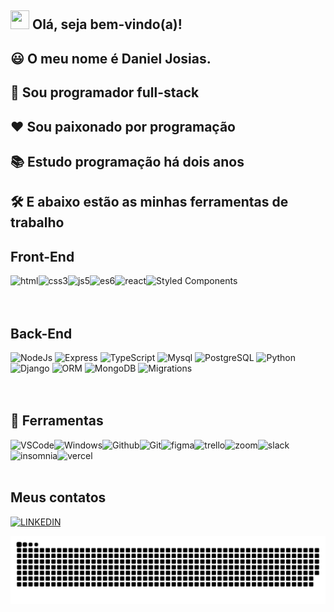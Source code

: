 ## <img src="https://raw.githubusercontent.com/kaueMarques/kaueMarques/master/hi.gif" width="30" height="30"> Olá, seja bem-vindo(a)!

## :smiley: O meu nome é **Daniel Josias**.

## :rocket: Sou programador **full-stack**

## ❤️ Sou paixonado por **programação**

## 📚 Estudo programação há dois anos

## 🛠️ E abaixo estão as minhas ferramentas de trabalho

## Front-End

<img align="left" src="https://img.shields.io/badge/html-1E90FF?labelColor=1E90FF&style=for-the-badge&logo=https://cdn.dribbble.com/users/3061686/screenshots/17599145/media/4d00ad57610b9f50bb00cc5a68654986.png&logoColor=FFFFFF" alt="html" />

<img align="left" src="https://img.shields.io/badge/css3-1E90FF?labelColor=1E90FF&style=for-the-badge&logo=https://cdn.dribbble.com/users/3061686/screenshots/17599145/media/4d00ad57610b9f50bb00cc5a68654986.png&logoColor=FFFFFF" alt="css3" />

<img align="left" src="https://img.shields.io/badge/js5-1E90FF?labelColor=1E90FF&style=for-the-badge&logo=https://cdn.dribbble.com/users/3061686/screenshots/17599145/media/4d00ad57610b9f50bb00cc5a68654986.png&logoColor=FFFFFF" alt="js5" />

<img align="left" src="https://img.shields.io/badge/es6-1E90FF?labelColor=1E90FF&style=for-the-badge&logo=https://cdn.dribbble.com/users/3061686/screenshots/17599145/media/4d00ad57610b9f50bb00cc5a68654986.png&logoColor=FFFFFF" alt="es6" />

<img align="left" src="https://img.shields.io/badge/react-1E90FF?labelColor=1E90FF&style=for-the-badge&logo=https://cdn.dribbble.com/users/3061686/screenshots/17599145/media/4d00ad57610b9f50bb00cc5a68654986.png&logoColor=FFFFFF" alt="react" />

<img align="left" src="https://img.shields.io/badge/Styled%20Components-1E90FF?labelColor=1E90FF&style=for-the-badge&logo=https://cdn.dribbble.com/users/3061686/screenshots/17599145/media/4d00ad57610b9f50bb00cc5a68654986.png&logoColor=FFFFFF" alt="Styled Components" />

<br>
<br>
<br>

## Back-End
<img src="https://img.shields.io/badge/NodeJs-1E90FF?labelColor=1E90FF&style=for-the-badge&logo=https://cdn.dribbble.com/users/3061686/screenshots/17599145/media/4d00ad57610b9f50bb00cc5a68654986.png&logoColor=FFFFFF" alt="NodeJs" />

<img src="https://img.shields.io/badge/Express-1E90FF?labelColor=1E90FF&style=for-the-badge&logo=https://cdn.dribbble.com/users/3061686/screenshots/17599145/media/4d00ad57610b9f50bb00cc5a68654986.png&logoColor=FFFFFF" alt="Express" />

<img src="https://img.shields.io/badge/TypeScript-1E90FF?labelColor=1E90FF&style=for-the-badge&logo=https://cdn.dribbble.com/users/3061686/screenshots/17599145/media/4d00ad57610b9f50bb00cc5a68654986.png&logoColor=FFFFFF" alt="TypeScript" />

<img src="https://img.shields.io/badge/Mysql-1E90FF?labelColor=1E90FF&style=for-the-badge&logo=https://cdn.dribbble.com/users/3061686/screenshots/17599145/media/4d00ad57610b9f50bb00cc5a68654986.png&logoColor=FFFFFF" alt="Mysql" />

<img src="https://img.shields.io/badge/PostgreSQL-1E90FF?labelColor=1E90FF&style=for-the-badge&logo=https://cdn.dribbble.com/users/3061686/screenshots/17599145/media/4d00ad57610b9f50bb00cc5a68654986.png&logoColor=FFFFFF" alt="PostgreSQL" />

<img src="https://img.shields.io/badge/Python-1E90FF?labelColor=1E90FF&style=for-the-badge&logo=https://cdn.dribbble.com/users/3061686/screenshots/17599145/media/4d00ad57610b9f50bb00cc5a68654986.png&logoColor=FFFFFF" alt="Python" />

<img src="https://img.shields.io/badge/Django-1E90FF?labelColor=1E90FF&style=for-the-badge&logo=https://cdn.dribbble.com/users/3061686/screenshots/17599145/media/4d00ad57610b9f50bb00cc5a68654986.png&logoColor=FFFFFF" alt="Django" />

<img src="https://img.shields.io/badge/ORM-1E90FF?labelColor=1E90FF&style=for-the-badge&logo=https://cdn.dribbble.com/users/3061686/screenshots/17599145/media/4d00ad57610b9f50bb00cc5a68654986.png&logoColor=FFFFFF" alt="ORM" />

<img src="https://img.shields.io/badge/MongoDB-1E90FF?labelColor=1E90FF&style=for-the-badge&logo=https://cdn.dribbble.com/users/3061686/screenshots/17599145/media/4d00ad57610b9f50bb00cc5a68654986.png&logoColor=FFFFFF" alt="MongoDB" />

<img src="https://img.shields.io/badge/Migrations-1E90FF?labelColor=1E90FF&style=for-the-badge&logo=https://cdn.dribbble.com/users/3061686/screenshots/17599145/media/4d00ad57610b9f50bb00cc5a68654986.png&logoColor=FFFFFF" alt="Migrations" />

<br>
<br>
<br>

## 🧰 Ferramentas
<img align="left" src="https://img.shields.io/badge/VSCode-1E90FF?labelColor=1E90FF&style=for-the-badge&logo=https://cdn.dribbble.com/users/3061686/screenshots/17599145/media/4d00ad57610b9f50bb00cc5a68654986.png&logoColor=FFFFFF" alt="VSCode" />

<img align="left" src="https://img.shields.io/badge/Windows-1E90FF?labelColor=1E90FF&style=for-the-badge&logo=https://cdn.dribbble.com/users/3061686/screenshots/17599145/media/4d00ad57610b9f50bb00cc5a68654986.png&logoColor=FFFFFF" alt="Windows" />

<img align="left" src="https://img.shields.io/badge/Github-1E90FF?labelColor=1E90FF&style=for-the-badge&logo=https://cdn.dribbble.com/users/3061686/screenshots/17599145/media/4d00ad57610b9f50bb00cc5a68654986.png&logoColor=FFFFFF" alt="Github" />

<img align="left" src="https://img.shields.io/badge/Git-1E90FF?labelColor=1E90FF&style=for-the-badge&logo=https://cdn.dribbble.com/users/3061686/screenshots/17599145/media/4d00ad57610b9f50bb00cc5a68654986.png&logoColor=FFFFFF" alt="Git" />

<img align="left" src="https://img.shields.io/badge/figma-1E90FF?labelColor=1E90FF&style=for-the-badge&logo=https://cdn.dribbble.com/users/3061686/screenshots/17599145/media/4d00ad57610b9f50bb00cc5a68654986.png&logoColor=FFFFFF" alt="figma" />

<img align="left" src="https://img.shields.io/badge/trello-1E90FF?labelColor=1E90FF&style=for-the-badge&logo=https://cdn.dribbble.com/users/3061686/screenshots/17599145/media/4d00ad57610b9f50bb00cc5a68654986.png&logoColor=FFFFFF" alt="trello" />

<img align="left" src="https://img.shields.io/badge/zoom-1E90FF?labelColor=1E90FF&style=for-the-badge&logo=https://cdn.dribbble.com/users/3061686/screenshots/17599145/media/4d00ad57610b9f50bb00cc5a68654986.png&logoColor=FFFFFF" alt="zoom" />

<img align="left" src="https://img.shields.io/badge/slack-1E90FF?labelColor=1E90FF&style=for-the-badge&logo=https://cdn.dribbble.com/users/3061686/screenshots/17599145/media/4d00ad57610b9f50bb00cc5a68654986.png&logoColor=FFFFFF" alt="slack" />

<img align="left" src="https://img.shields.io/badge/insomnia-1E90FF?labelColor=1E90FF&style=for-the-badge&logo=https://cdn.dribbble.com/users/3061686/screenshots/17599145/media/4d00ad57610b9f50bb00cc5a68654986.png&logoColor=FFFFFF" alt="insomnia" />

<img align="left" src="https://img.shields.io/badge/vercel-1E90FF?labelColor=1E90FF&style=for-the-badge&logo=https://cdn.dribbble.com/users/3061686/screenshots/17599145/media/4d00ad57610b9f50bb00cc5a68654986.png&logoColor=FFFFFF" alt="vercel" />

<br>
<br>
<br>

## Meus contatos
<a alt="Linkedin" href="https://www.linkedin.com/in/daniel-josias-99482a208/"><img src="https://img.shields.io/badge/LINKEDIN-1E90FF?style=for-the-badge" alt="LINKEDIN" /></a>

![Snake animation](https://github.com/danieljosias/danieljosias/raw/output/github-contribution-grid-snake.svg)
